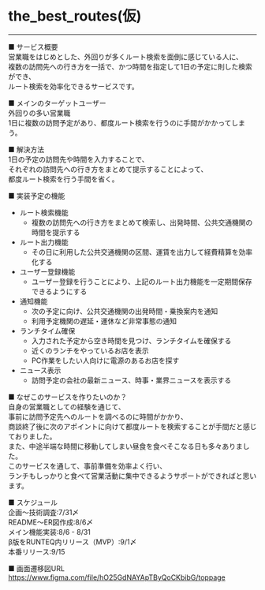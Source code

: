 # the_best_routes(仮)
---
■ サービス概要  
営業職をはじめとした、外回りが多くルート検索を面倒に感じている人に、  
複数の訪問先への行き方を一括で、かつ時間を指定して1日の予定に則した検索ができ、  
ルート検索を効率化できるサービスです。  

■ メインのターゲットユーザー  
外回りの多い営業職  
1日に複数の訪問予定があり、都度ルート検索を行うのに手間がかかってしまう。  

■ 解決方法  
1日の予定の訪問先や時間を入力することで、  
それぞれの訪問先への行き方をまとめて提示することによって、  
都度ルート検索を行う手間を省く。  

■ 実装予定の機能  
- ルート検索機能
  - 複数の訪問先への行き方をまとめて検索し、出発時間、公共交通機関の時間を提示する
- ルート出力機能
  - その日に利用した公共交通機関の区間、運賃を出力して経費精算を効率化する
- ユーザー登録機能
  - ユーザー登録を行うことにより、上記のルート出力機能を一定期間保存できるようにする
- 通知機能
  - 次の予定に向け、公共交通機関の出発時間・乗換案内を通知
  - 利用予定機関の遅延・運休など非常事態の通知
- ランチタイム確保
  - 入力された予定から空き時間を見つけ、ランチタイムを確保する
  - 近くのランチをやっているお店を表示
  - PC作業をしたい人向けに電源のあるお店を探す
- ニュース表示
  - 訪問予定の会社の最新ニュース、時事・業界ニュースを表示する

■ なぜこのサービスを作りたいのか？  
自身の営業職としての経験を通じて、  
事前に訪問予定先へのルートを調べるのに時間がかかり、  
商談終了後に次のアポイントに向けて都度ルートを検索することが手間だと感じておりました。  
また、中途半端な時間に移動してしまい昼食を食べそこなる日も多々ありました。  
このサービスを通して、事前準備を効率よく行い、  
ランチもしっかりと食べて営業活動に集中できるようサポートができればと思います。  

■ スケジュール  
企画〜技術調査:7/31〆  
README〜ER図作成:8/6〆  
メイン機能実装:8/6 - 8/31  
β版をRUNTEQ内リリース（MVP）:9/1〆  
本番リリース:9/15  

■ 画面遷移図URL  
https://www.figma.com/file/hO25GdNAYApTByQoCKbibG/toppage